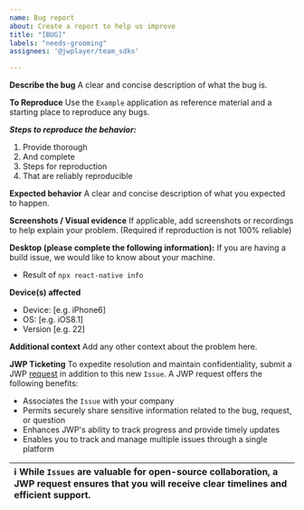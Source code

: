 ```yaml
---
name: Bug report
about: Create a report to help us improve
title: "[BUG]"
labels: "needs-grooming"
assignees: '@jwplayer/team_sdks'

---
```


**Describe the bug**
A clear and concise description of what the bug is.

**To Reproduce**
Use the `Example` application as reference material and a starting place to reproduce any bugs.

***Steps to reproduce the behavior:***
1. Provide thorough
2. And complete
3. Steps for reproduction
4. That are reliably reproducible

**Expected behavior**
A clear and concise description of what you expected to happen.

**Screenshots / Visual evidence**
If applicable, add screenshots or recordings to help explain your problem. (Required if reproduction is not 100% reliable)

**Desktop (please complete the following information):**
If you are having a build issue, we would like to know about your machine. 
 - Result of `npx react-native info`

**Device(s) affected**
 - Device: [e.g. iPhone6]
 - OS: [e.g. iOS8.1]
 - Version [e.g. 22]

**Additional context**
Add any other context about the problem here.

**JWP Ticketing**
To expedite resolution and maintain confidentiality, submit a JWP [request](https://support.jwplayer.com/hc/en-us/requests/new) in addition to this new `Issue`.  A JWP request offers the following benefits:
* Associates the `Issue` with your company
* Permits securely share sensitive information related to the bug, request, or question
* Enhances JWP's ability to track progress and provide timely updates
* Enables you to track and manage multiple issues through a single platform 

| ℹ️ While `Issues` are valuable for open-source collaboration, a JWP request ensures that you will receive clear timelines and efficient support. |
|:---|
